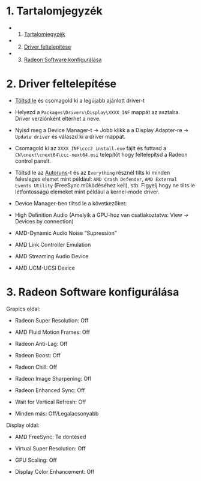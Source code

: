 # 1. Tartalomjegyzék

   - 1. [Tartalomjegyzék](#1-tartalomjegyzék)
   - 2. [Driver feltelepítése](#2-driver-feltelepítése)
   - 3. [Radeon Software konfigurálása](#3-radeon-software-konfigurálása)

# 2. Driver feltelepítése

- [Töltsd le](https://www.amd.com/en/support/download/drivers.html) és csomagold ki a legújabb ajánlott driver-t

- Helyezd a ``Packages\Drivers\Display\XXXX_INF`` mappát az asztalra. Driver verziónként eltérhet a neve.

- Nyisd meg a Device Manager-t -> Jobb klikk a a Display Adapter-re -> ``Update driver`` és válaszd ki a driver mappát.

- Csomagold ki az ``XXXX_INF\ccc2_install.exe`` fájlt és futtasd a ``CN\cnext\cnext64\ccc-next64.msi`` telepítőt hogy feltelepítsd a Radeon control panelt.

- Töltsd le az [Autoruns](https://learn.microsoft.com/en-us/sysinternals/downloads/autoruns)-t és az ``Everything`` résznél tilts ki minden felesleges elemet mint például: ``AMD Crash Defender``, ``AMD External Events Utility`` (FreeSync működéséhez kell), stb. Figyelj hogy ne tilts le létfontosságú elemeket mint például a kernel-mode driver.

- Device Manager-ben tiltsd le a következőket:

- High Definition Audio (Amelyik a GPU-hoz van csatlakoztatva: View -> Devices by connection)

- AMD-Dynamic Audio Noise “Supression”

- AMD Link Controller Emulation

- AMD Streaming Audio Device

- AMD UCM-UCSI Device

# 3. Radeon Software konfigurálása

Grapics oldal:

- Radeon Super Resolution: Off

- AMD Fluid Motion Frames: Off

- Radeon Anti-Lag: Off

- Radeon Boost: Off

- Radeon Chill: Off

- Radeon Image Sharpening: Off

- Radeon Enhanced Sync: Off

- Wait for Vertical Refresh: Off

- Minden más: Off/Legalacsonyabb

Display oldal:

- AMD FreeSync: Te döntésed

- Virtual Super Resolution: Off

- GPU Scaling: Off 

- Display Color Enhancement: Off

